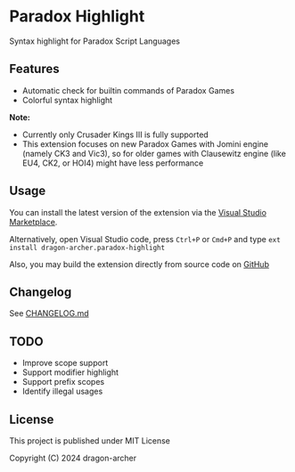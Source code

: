 # Paradox Highlight

Syntax highlight for Paradox Script Languages

## Features

- Automatic check for builtin commands of Paradox Games
- Colorful syntax highlight

**Note:**

- Currently only Crusader Kings III is fully supported
- This extension focuses on new Paradox Games with Jomini engine (namely CK3 and Vic3), so for older games with Clausewitz engine (like EU4, CK2, or HOI4) might have less performance

## Usage

You can install the latest version of the extension via the [Visual Studio Marketplace](https://marketplace.visualstudio.com/items?itemName=dragon-archer.paradox-highlight).

Alternatively, open Visual Studio code, press `Ctrl+P` or `Cmd+P` and type `ext install dragon-archer.paradox-highlight`

Also, you may build the extension directly from source code on [GitHub](https://github.com/dragon-archer/paradox-highlight)

## Changelog

See [CHANGELOG.md](CHANGELOG.md)

## TODO

- Improve scope support
- Support modifier highlight
- Support prefix scopes
- Identify illegal usages

## License

This project is published under MIT License

Copyright (C) 2024 dragon-archer
